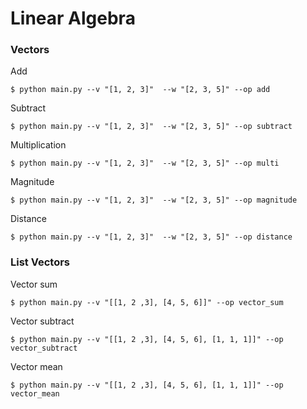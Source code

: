 # Linear Algebra
### Vectors
Add
```
$ python main.py --v "[1, 2, 3]"  --w "[2, 3, 5]" --op add 
```
Subtract
```
$ python main.py --v "[1, 2, 3]"  --w "[2, 3, 5]" --op subtract
```
Multiplication
```
$ python main.py --v "[1, 2, 3]"  --w "[2, 3, 5]" --op multi
```
Magnitude
```
$ python main.py --v "[1, 2, 3]"  --w "[2, 3, 5]" --op magnitude
```
Distance
```
$ python main.py --v "[1, 2, 3]"  --w "[2, 3, 5]" --op distance
```
### List Vectors
Vector sum
```
$ python main.py --v "[[1, 2 ,3], [4, 5, 6]]" --op vector_sum
```
Vector subtract
```
$ python main.py --v "[[1, 2 ,3], [4, 5, 6], [1, 1, 1]]" --op vector_subtract
```
Vector mean
```
$ python main.py --v "[[1, 2 ,3], [4, 5, 6], [1, 1, 1]]" --op vector_mean
```